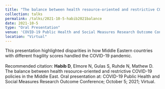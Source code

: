 ```yaml
---	
title: "The balance between health resource-oriented and restrictive COVID-19 policies in the Middle East"	
collection: talks	
permalink: /talks/2021-10-5-habib2021balance	
date: 2021-10-5
type: "Oral Presentation"
venue: 'COVID-19 Public Health and Social Measures Research Outcome Conference'
location: "Virtual"
---	
```

This presentation highlighted disparities in how Middle Eastern countries with different fragility scores handled the COVID-19 pandemic. 
<br><br>
Recommended citation: **Habib D**, Elmore N, Gulas S, Ruhde N, Mathew D. The balance between health resource-oriented and restrictive COVID-19 policies in the Middle East. Oral presentation at: COVID-19 Public Health and Social Measures Research Outcome Conference; October 5; 2021; Virtual.
